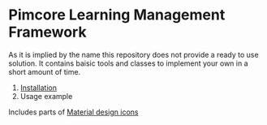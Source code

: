 # Pimcore Learning Management Framework

As it is implied by the name this repository does not provide a ready to use solution. It contains baisic tools and classes to implement your own in a short amount of time.

1. [Installation](doc/01_Installation.md)
2. Usage example

Includes parts of [Material design icons](https://github.com/google/material-design-icons/blob/master/LICENSE)